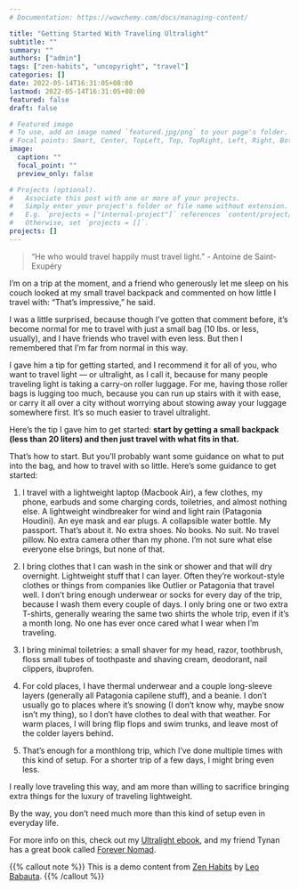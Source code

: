 ```yaml
---
# Documentation: https://wowchemy.com/docs/managing-content/

title: "Getting Started With Traveling Ultralight"
subtitle: ""
summary: ""
authors: ["admin"]
tags: ["zen-habits", "uncopyright", "travel"]
categories: []
date: 2022-05-14T16:31:05+08:00
lastmod: 2022-05-14T16:31:05+08:00
featured: false
draft: false

# Featured image
# To use, add an image named `featured.jpg/png` to your page's folder.
# Focal points: Smart, Center, TopLeft, Top, TopRight, Left, Right, BottomLeft, Bottom, BottomRight.
image:
  caption: ""
  focal_point: ""
  preview_only: false

# Projects (optional).
#   Associate this post with one or more of your projects.
#   Simply enter your project's folder or file name without extension.
#   E.g. `projects = ["internal-project"]` references `content/project/deep-learning/index.md`.
#   Otherwise, set `projects = []`.
projects: []
---
```


> “He who would travel happily must travel light.” - Antoine de Saint-Exupéry

I’m on a trip at the moment, and a friend who generously let me sleep on his couch looked at my small travel backpack and commented on how little I travel with: “That’s impressive,” he said.

I was a little surprised, because though I’ve gotten that comment before, it’s become normal for me to travel with just a small bag (10 lbs. or less, usually), and I have friends who travel with even less. But then I remembered that I’m far from normal in this way.

I gave him a tip for getting started, and I recommend it for all of you, who want to travel light — or ultralight, as I call it, because for many people traveling light is taking a carry-on roller luggage. For me, having those roller bags is lugging too much, because you can run up stairs with it with ease, or carry it all over a city without worrying about stowing away your luggage somewhere first. It’s so much easier to travel ultralight.

Here’s the tip I gave him to get started: **start by getting a small backpack (less than 20 liters) and then just travel with what fits in that.**

That’s how to start. But you’ll probably want some guidance on what to put into the bag, and how to travel with so little. Here’s some guidance to get started:

1. I travel with a lightweight laptop (Macbook Air), a few clothes, my phone, earbuds and some charging cords, toiletries, and almost nothing else. A lightweight windbreaker for wind and light rain (Patagonia Houdini). An eye mask and ear plugs. A collapsible water bottle. My passport. That’s about it. No extra shoes. No books. No suit. No travel pillow. No extra camera other than my phone. I’m not sure what else everyone else brings, but none of that.

2. I bring clothes that I can wash in the sink or shower and that will dry overnight. Lightweight stuff that I can layer. Often they’re workout-style clothes or things from companies like Outlier or Patagonia that travel well. I don’t bring enough underwear or socks for every day of the trip, because I wash them every couple of days. I only bring one or two extra T-shirts, generally wearing the same two shirts the whole trip, even if it’s a month long. No one has ever once cared what I wear when I’m traveling.

3. I bring minimal toiletries: a small shaver for my head, razor, toothbrush, floss small tubes of toothpaste and shaving cream, deodorant, nail clippers, ibuprofen.

4. For cold places, I have thermal underwear and a couple long-sleeve layers (generally all Patagonia capilene stuff), and a beanie. I don’t usually go to places where it’s snowing (I don’t know why, maybe snow isn’t my thing), so I don’t have clothes to deal with that weather.
For warm places, I will bring flip flops and swim trunks, and leave most of the colder layers behind.

5. That’s enough for a monthlong trip, which I’ve done multiple times with this kind of setup. For a shorter trip of a few days, I might bring even less.

I really love traveling this way, and am more than willing to sacrifice bringing extra things for the luxury of traveling lightweight.

By the way, you don’t need much more than this kind of setup even in everyday life.

For more info on this, check out my [Ultralight ebook](https://zenhabits.net/ultralight-ebook/), and my friend Tynan has a great book called [Forever Nomad](https://amzn.to/2WdESZF).

{{% callout note %}}
This is a demo content from [Zen Habits](https://zenhabits.net/) by [Leo Babauta](https://zenhabits.net/my-story/).
{{% /callout %}}
